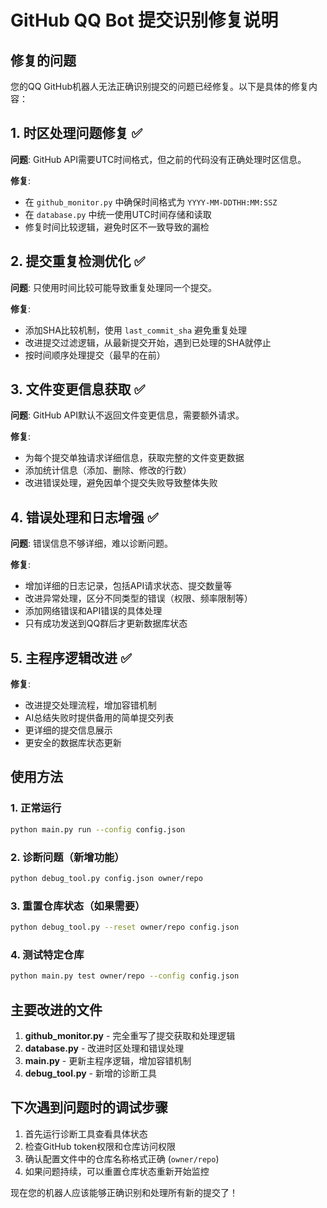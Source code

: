 # GitHub QQ Bot 提交识别修复说明

## 修复的问题

您的QQ GitHub机器人无法正确识别提交的问题已经修复。以下是具体的修复内容：

## 1. 时区处理问题修复 ✅

**问题**: GitHub API需要UTC时间格式，但之前的代码没有正确处理时区信息。

**修复**:
- 在 `github_monitor.py` 中确保时间格式为 `YYYY-MM-DDTHH:MM:SSZ`
- 在 `database.py` 中统一使用UTC时间存储和读取
- 修复时间比较逻辑，避免时区不一致导致的漏检

## 2. 提交重复检测优化 ✅

**问题**: 只使用时间比较可能导致重复处理同一个提交。

**修复**:
- 添加SHA比较机制，使用 `last_commit_sha` 避免重复处理
- 改进提交过滤逻辑，从最新提交开始，遇到已处理的SHA就停止
- 按时间顺序处理提交（最早的在前）

## 3. 文件变更信息获取 ✅

**问题**: GitHub API默认不返回文件变更信息，需要额外请求。

**修复**:
- 为每个提交单独请求详细信息，获取完整的文件变更数据
- 添加统计信息（添加、删除、修改的行数）
- 改进错误处理，避免因单个提交失败导致整体失败

## 4. 错误处理和日志增强 ✅

**问题**: 错误信息不够详细，难以诊断问题。

**修复**:
- 增加详细的日志记录，包括API请求状态、提交数量等
- 改进异常处理，区分不同类型的错误（权限、频率限制等）
- 添加网络错误和API错误的具体处理
- 只有成功发送到QQ群后才更新数据库状态

## 5. 主程序逻辑改进 ✅

**修复**:
- 改进提交处理流程，增加容错机制
- AI总结失败时提供备用的简单提交列表
- 更详细的提交信息展示
- 更安全的数据库状态更新

## 使用方法

### 1. 正常运行
```bash
python main.py run --config config.json
```

### 2. 诊断问题（新增功能）
```bash
python debug_tool.py config.json owner/repo
```

### 3. 重置仓库状态（如果需要）
```bash
python debug_tool.py --reset owner/repo config.json
```

### 4. 测试特定仓库
```bash
python main.py test owner/repo --config config.json
```

## 主要改进的文件

1. **github_monitor.py** - 完全重写了提交获取和处理逻辑
2. **database.py** - 改进时区处理和错误处理
3. **main.py** - 更新主程序逻辑，增加容错机制
4. **debug_tool.py** - 新增的诊断工具

## 下次遇到问题时的调试步骤

1. 首先运行诊断工具查看具体状态
2. 检查GitHub token权限和仓库访问权限
3. 确认配置文件中的仓库名称格式正确 (`owner/repo`)
4. 如果问题持续，可以重置仓库状态重新开始监控

现在您的机器人应该能够正确识别和处理所有新的提交了！ 